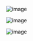 ![image](https://github.com/user-attachments/assets/9e753567-c569-4116-9c41-64c5d53f166f)

![image](https://github.com/user-attachments/assets/881ba7fa-4ec8-49ef-8435-ff5ae99bce01)

![image](https://github.com/user-attachments/assets/76002a9e-c512-4a98-bfd4-12b1984eea96)

